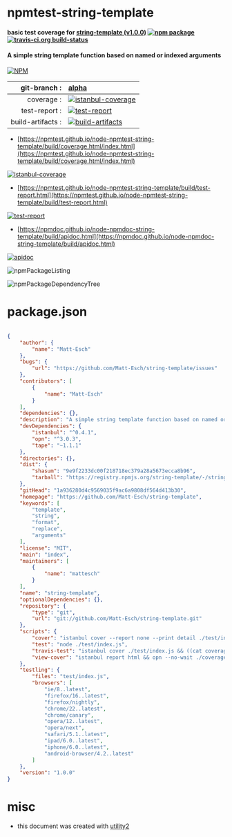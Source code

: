 # npmtest-string-template

#### basic test coverage for  [string-template (v1.0.0)](https://github.com/Matt-Esch/string-template)  [![npm package](https://img.shields.io/npm/v/npmtest-string-template.svg?style=flat-square)](https://www.npmjs.org/package/npmtest-string-template) [![travis-ci.org build-status](https://api.travis-ci.org/npmtest/node-npmtest-string-template.svg)](https://travis-ci.org/npmtest/node-npmtest-string-template)

#### A simple string template function based on named or indexed arguments

[![NPM](https://nodei.co/npm/string-template.png?downloads=true&downloadRank=true&stars=true)](https://www.npmjs.com/package/string-template)

| git-branch : | [alpha](https://github.com/npmtest/node-npmtest-string-template/tree/alpha)|
|--:|:--|
| coverage : | [![istanbul-coverage](https://npmtest.github.io/node-npmtest-string-template/build/coverage.badge.svg)](https://npmtest.github.io/node-npmtest-string-template/build/coverage.html/index.html)|
| test-report : | [![test-report](https://npmtest.github.io/node-npmtest-string-template/build/test-report.badge.svg)](https://npmtest.github.io/node-npmtest-string-template/build/test-report.html)|
| build-artifacts : | [![build-artifacts](https://npmtest.github.io/node-npmtest-string-template/glyphicons_144_folder_open.png)](https://github.com/npmtest/node-npmtest-string-template/tree/gh-pages/build)|

- [https://npmtest.github.io/node-npmtest-string-template/build/coverage.html/index.html](https://npmtest.github.io/node-npmtest-string-template/build/coverage.html/index.html)

[![istanbul-coverage](https://npmtest.github.io/node-npmtest-string-template/build/screenCapture.buildCi.browser.%252Ftmp%252Fbuild%252Fcoverage.lib.html.png)](https://npmtest.github.io/node-npmtest-string-template/build/coverage.html/index.html)

- [https://npmtest.github.io/node-npmtest-string-template/build/test-report.html](https://npmtest.github.io/node-npmtest-string-template/build/test-report.html)

[![test-report](https://npmtest.github.io/node-npmtest-string-template/build/screenCapture.buildCi.browser.%252Ftmp%252Fbuild%252Ftest-report.html.png)](https://npmtest.github.io/node-npmtest-string-template/build/test-report.html)

- [https://npmdoc.github.io/node-npmdoc-string-template/build/apidoc.html](https://npmdoc.github.io/node-npmdoc-string-template/build/apidoc.html)

[![apidoc](https://npmdoc.github.io/node-npmdoc-string-template/build/screenCapture.buildCi.browser.%252Ftmp%252Fbuild%252Fapidoc.html.png)](https://npmdoc.github.io/node-npmdoc-string-template/build/apidoc.html)

![npmPackageListing](https://npmtest.github.io/node-npmtest-string-template/build/screenCapture.npmPackageListing.svg)

![npmPackageDependencyTree](https://npmtest.github.io/node-npmtest-string-template/build/screenCapture.npmPackageDependencyTree.svg)



# package.json

```json

{
    "author": {
        "name": "Matt-Esch"
    },
    "bugs": {
        "url": "https://github.com/Matt-Esch/string-template/issues"
    },
    "contributors": [
        {
            "name": "Matt-Esch"
        }
    ],
    "dependencies": {},
    "description": "A simple string template function based on named or indexed arguments",
    "devDependencies": {
        "istanbul": "^0.4.1",
        "opn": "^3.0.3",
        "tape": "~1.1.1"
    },
    "directories": {},
    "dist": {
        "shasum": "9e9f2233dc00f218718ec379a28a5673ecca8b96",
        "tarball": "https://registry.npmjs.org/string-template/-/string-template-1.0.0.tgz"
    },
    "gitHead": "1a936280d4c9569035f9ac6a9808df564d413b30",
    "homepage": "https://github.com/Matt-Esch/string-template",
    "keywords": [
        "template",
        "string",
        "format",
        "replace",
        "arguments"
    ],
    "license": "MIT",
    "main": "index",
    "maintainers": [
        {
            "name": "mattesch"
        }
    ],
    "name": "string-template",
    "optionalDependencies": {},
    "repository": {
        "type": "git",
        "url": "git://github.com/Matt-Esch/string-template.git"
    },
    "scripts": {
        "cover": "istanbul cover --report none --print detail ./test/index.js",
        "test": "node ./test/index.js",
        "travis-test": "istanbul cover ./test/index.js && ((cat coverage/lcov.info | coveralls) || exit 0)",
        "view-cover": "istanbul report html && opn --no-wait ./coverage/index.html"
    },
    "testling": {
        "files": "test/index.js",
        "browsers": [
            "ie/8..latest",
            "firefox/16..latest",
            "firefox/nightly",
            "chrome/22..latest",
            "chrome/canary",
            "opera/12..latest",
            "opera/next",
            "safari/5.1..latest",
            "ipad/6.0..latest",
            "iphone/6.0..latest",
            "android-browser/4.2..latest"
        ]
    },
    "version": "1.0.0"
}
```



# misc
- this document was created with [utility2](https://github.com/kaizhu256/node-utility2)
